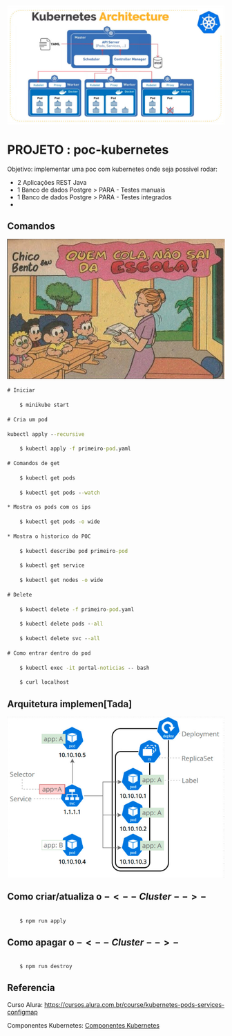
<picture>
  <source media="(prefers-color-scheme: dark)" srcset="./docs/banner.jpeg">
  <source media="(prefers-color-scheme: light)" srcset="./docs/banner.jpeg">
  <img alt="Shows an illustrated sun in light color mode and a moon with stars in dark color mode." src="./docs/banner.jpeg">
</picture>


# PROJETO : poc-kubernetes

Objetivo: implementar uma poc com kubernetes onde seja possivel rodar:

- 2 Aplicações REST Java
- 1 Banco de dados Postgre > PARA - Testes manuais
- 1 Banco de dados Postgre > PARA - Testes integrados
- 

## Comandos

![img](./docs/quem-nao-cola.jpeg)

```cmd
# Iniciar

    $ minikube start

# Cria um pod

kubectl apply --recursive

    $ kubectl apply -f primeiro-pod.yaml

# Comandos de get

    $ kubectl get pods

    $ kubectl get pods --watch

* Mostra os pods com os ips

    $ kubectl get pods -o wide

* Mostra o historico do POC

    $ kubectl describe pod primeiro-pod

    $ kubectl get service

    $ kubectl get nodes -o wide

# Delete 

    $ kubectl delete -f primeiro-pod.yaml

    $ kubectl delete pods --all

    $ kubectl delete svc --all

# Como entrar dentro do pod

    $ kubectl exec -it portal-noticias -- bash

    $ curl localhost

```

## Arquitetura implemen[Tada]

![img](./docs/arquitetura.jpeg)

## Como criar/atualiza o $- <--Cluster--> -$

```cmd

    $ npm run apply

```

## Como apagar o $- <--Cluster--> -$

```cmd

    $ npm run destroy

```

## Referencia

Curso Alura: https://cursos.alura.com.br/course/kubernetes-pods-services-configmap

Componentes Kubernetes: [Componentes Kubernetes](./README--Componentes_Kubernetes--.md)

